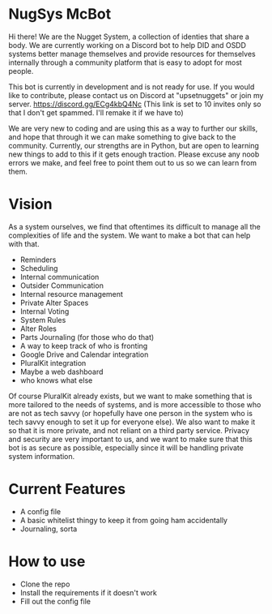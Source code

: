 # NugSys McBot
Hi there! We are the Nugget System, a collection of identies that share a body. We are currently working on a Discord bot to help DID and OSDD systems better manage themselves and provide resources for themselves internally through a community platform that is easy to adopt for most people.

This bot is currently in development and is not ready for use. If you would like to contribute, please contact us on Discord at "upsetnuggets" or join my server.
https://discord.gg/ECg4kbQ4Nc (This link is set to 10 invites only so that I don't get spammed. I'll remake it if we have to)

We are very new to coding and are using this as a way to further our skills, and hope that through it we can make something to give back to the community.
Currently, our strengths are in Python, but are open to learning new things to add to this if it gets enough traction.
Please excuse any noob errors we make, and feel free to point them out to us so we can learn from them.

# Vision
As a system ourselves, we find that oftentimes its difficult to manage all the complexities of life and the system. We want to make a bot that can help with that.
- Reminders
- Scheduling
- Internal communication
- Outsider Communication
- Internal resource management
- Private Alter Spaces
- Internal Voting
- System Rules
- Alter Roles
- Parts Journaling (for those who do that)
- A way to keep track of who is fronting
- Google Drive and Calendar integration
- PluralKit integration
- Maybe a web dashboard
- who knows what else

Of course PluralKit already exists, but we want to make something that is more tailored to the needs of systems, and is more accessible to those who are not as tech savvy (or hopefully have one person in the system who is tech savvy enough to set it up for everyone else). We also want to make it so that it is more private, and not reliant on a third party service. Privacy and security are very important to us, and we want to make sure that this bot is as secure as possible, especially since it will be handling private system information.

# Current Features
- A config file
- A basic whitelist thingy to keep it from going ham accidentally
- Journaling, sorta

# How to use
- Clone the repo
- Install the requirements if it doesn't work
- Fill out the config file